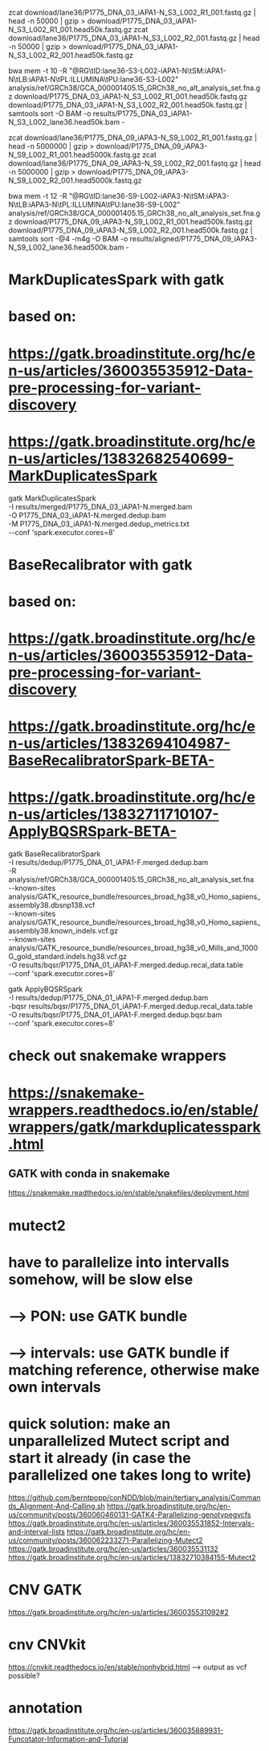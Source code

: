 
zcat download/lane36/P1775_DNA_03_iAPA1-N_S3_L002_R1_001.fastq.gz | head -n 50000 | gzip > download/P1775_DNA_03_iAPA1-N_S3_L002_R1_001.head50k.fastq.gz 
zcat download/lane36/P1775_DNA_03_iAPA1-N_S3_L002_R2_001.fastq.gz | head -n 50000 | gzip > download/P1775_DNA_03_iAPA1-N_S3_L002_R2_001.head50k.fastq.gz


bwa mem -t 10 -R "@RG\tID:lane36-S3-L002-iAPA1-N\tSM:iAPA1-N\tLB:iAPA1-N\tPL:ILLUMINA\tPU:lane36-S3-L002" analysis/ref/GRCh38/GCA_000001405.15_GRCh38_no_alt_analysis_set.fna.gz download/P1775_DNA_03_iAPA1-N_S3_L002_R1_001.head50k.fastq.gz download/P1775_DNA_03_iAPA1-N_S3_L002_R2_001.head50k.fastq.gz | samtools sort -O BAM -o results/P1775_DNA_03_iAPA1-N_S3_L002_lane36.head50k.bam -



zcat download/lane36/P1775_DNA_09_iAPA3-N_S9_L002_R1_001.fastq.gz | head -n 5000000 | gzip > download/P1775_DNA_09_iAPA3-N_S9_L002_R1_001.head5000k.fastq.gz
zcat download/lane36/P1775_DNA_09_iAPA3-N_S9_L002_R2_001.fastq.gz | head -n 5000000 | gzip > download/P1775_DNA_09_iAPA3-N_S9_L002_R2_001.head5000k.fastq.gz

bwa mem -t 12 -R "@RG\tID:lane36-S9-L002-iAPA3-N\tSM:iAPA3-N\tLB:iAPA3-N\tPL:ILLUMINA\tPU:lane36-S9-L002" analysis/ref/GRCh38/GCA_000001405.15_GRCh38_no_alt_analysis_set.fna.gz download/P1775_DNA_09_iAPA3-N_S9_L002_R1_001.head500k.fastq.gz download/P1775_DNA_09_iAPA3-N_S9_L002_R2_001.head500k.fastq.gz | samtools sort -@4 -m4g -O BAM -o results/aligned/P1775_DNA_09_iAPA3-N_S9_L002_lane36.head500k.bam - 


# MarkDuplicatesSpark with gatk
# based on:
# https://gatk.broadinstitute.org/hc/en-us/articles/360035535912-Data-pre-processing-for-variant-discovery
# https://gatk.broadinstitute.org/hc/en-us/articles/13832682540699-MarkDuplicatesSpark
gatk MarkDuplicatesSpark \
    -I results/merged/P1775_DNA_03_iAPA1-N.merged.bam \
    -O P1775_DNA_03_iAPA1-N.merged.dedup.bam \
    -M P1775_DNA_03_iAPA1-N.merged.dedup_metrics.txt \
    --conf 'spark.executor.cores=8'

# BaseRecalibrator with gatk
# based on:
# https://gatk.broadinstitute.org/hc/en-us/articles/360035535912-Data-pre-processing-for-variant-discovery
# https://gatk.broadinstitute.org/hc/en-us/articles/13832694104987-BaseRecalibratorSpark-BETA-
# https://gatk.broadinstitute.org/hc/en-us/articles/13832711710107-ApplyBQSRSpark-BETA-
gatk BaseRecalibratorSpark \
    -I results/dedup/P1775_DNA_01_iAPA1-F.merged.dedup.bam \
    -R analysis/ref/GRCh38/GCA_000001405.15_GRCh38_no_alt_analysis_set.fna \
    --known-sites analysis/GATK_resource_bundle/resources_broad_hg38_v0_Homo_sapiens_assembly38.dbsnp138.vcf \
    --known-sites analysis/GATK_resource_bundle/resources_broad_hg38_v0_Homo_sapiens_assembly38.known_indels.vcf.gz \
    --known-sites analysis/GATK_resource_bundle/resources_broad_hg38_v0_Mills_and_1000G_gold_standard.indels.hg38.vcf.gz \
    -O results/bqsr/P1775_DNA_01_iAPA1-F.merged.dedup.recal_data.table \
    --conf 'spark.executor.cores=8'

gatk ApplyBQSRSpark \
    -I results/dedup/P1775_DNA_01_iAPA1-F.merged.dedup.bam \
    -bqsr results/bqsr/P1775_DNA_01_iAPA1-F.merged.dedup.recal_data.table \
    -O results/bqsr/P1775_DNA_01_iAPA1-F.merged.dedup.bqsr.bam \
    --conf 'spark.executor.cores=8'

# check out snakemake wrappers
#
# https://snakemake-wrappers.readthedocs.io/en/stable/wrappers/gatk/markduplicatesspark.html

## GATK with conda in snakemake
https://snakemake.readthedocs.io/en/stable/snakefiles/deployment.html


# mutect2 
# have to parallelize into intervalls somehow, will be slow else
# --> PON: use GATK bundle
# --> intervals: use GATK bundle if matching reference, otherwise make own intervals
# quick solution: make an unparallelized Mutect script and start it already (in case the parallelized one takes long to write)
https://github.com/berntpopp/conNDD/blob/main/tertiary_analysis/Commands_Alignment-And-Calling.sh
https://gatk.broadinstitute.org/hc/en-us/community/posts/360060460131-GATK4-Parallelizing-genotypegvcfs
https://gatk.broadinstitute.org/hc/en-us/articles/360035531852-Intervals-and-interval-lists
https://gatk.broadinstitute.org/hc/en-us/community/posts/360062233271-Parallelizing-Mutect2
https://gatk.broadinstitute.org/hc/en-us/articles/360035531132
https://gatk.broadinstitute.org/hc/en-us/articles/13832710384155-Mutect2


# CNV GATK
https://gatk.broadinstitute.org/hc/en-us/articles/360035531092#2

# cnv CNVkit
https://cnvkit.readthedocs.io/en/stable/nonhybrid.html
--> output as vcf possible?

# annotation
https://gatk.broadinstitute.org/hc/en-us/articles/360035889931-Funcotator-Information-and-Tutorial

